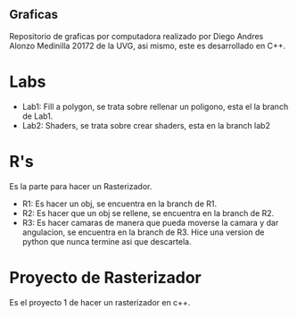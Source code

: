 ## Graficas
Repositorio de graficas por computadora realizado por Diego Andres Alonzo Medinilla 20172 de la UVG, asi mismo, este es desarrollado en C++.
# Labs
* Lab1: Fill a polygon, se trata sobre rellenar un poligono, esta el la branch de Lab1.
* Lab2: Shaders, se trata sobre crear shaders, esta en la branch lab2
# R's
Es la parte para hacer un Rasterizador.
* R1: Es hacer un obj, se encuentra en la branch de R1.
* R2: Es hacer que un obj se rellene, se encuentra en la branch de R2.
* R3: Es hacer camaras de manera que pueda moverse la camara y dar angulacion, se encuentra en la branch de R3. Hice una version de python que nunca termine asi que descartela.
# Proyecto de Rasterizador 
Es el proyecto 1 de hacer un rasterizador en c++.
